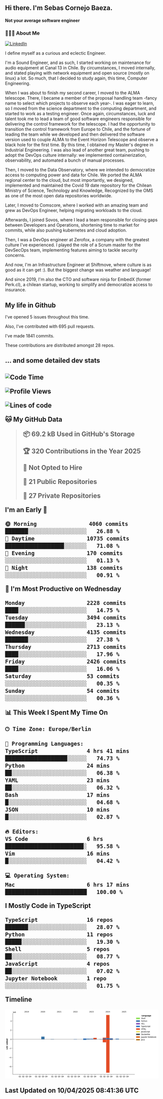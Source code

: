 <h2> Hi there.  I'm Sebas Cornejo Baeza.</h2>
<h4> Not your average software engineer</h4>
<h3> 👨🏻‍💻 About Me </h3>
<a href="http://linkedin.com/in/sebastian-cornejo-baeza/"><img alt="LinkedIn" src="https://img.shields.io/badge/Sebas%20Cornejo%20-informational?style=appveyor&logo=linkedin"></a>


I define myself as a curious and eclectic Engineer.

I'm a Sound Engineer, and as such, I started working on maintenance for audio equipment at Canal 13 in Chile.
By circumstances, I moved internally, and stated playing with network equipment and open source (mostly on linux) 
a lot. So much, that I decided to study again, this time, Computer Engineering.

When I was about to finish my second career, I moved to the ALMA telescope. There, I became a member of the proposal handling team
-fancy name to select which projects to observe each year-. 
I was eager to learn, so I moved from the science department to the computing department, and started to work as 
a testing engineer. Once again, circumstances, luck and talent took me to lead a team of good software engineers 
responsible for delivering the control framework for the telescope. I had the opportunity to transition the control framework from
Europe to Chile, and the fortune of leading the team while we developed and then delivered the software
version used to couple ALMA to the Event Horizon Telescope and observe a black hole for the first time.
By this time, I obtained my Master's degree in Industrial Engineering.
I was also lead of another great team, pushing to adopt the DevOps culture internally: we implemented containerization, observability, and automated a bunch of manual processes.

Then, I moved to the Data Observatory, where we intended to democratize access to computing power
and data for Chile. We ported the ALMA regional center to the cloud, but most importantly, we designed, implemented
and maintained the Covid 19 date repository for the Chilean Ministry of Science, Technology and Knowledge, Recognized by the OMS as one of the most open
data repositories worldwide.

Later, I moved to Comscore, where I worked with an amazing team and grew as DevOps Engineer, helping migrating workloads to the cloud.

Afterwards, I joined Sovos, where I lead a team responsible for closing gaps between Developers and Operations, shortening time to market for commits, while
also pushing kubernetes and cloud adoption.

Then, I was a DevOps engineer at Zerofox, a company with the greatest culture I've experienced. I played the role of a Scrum master for the DevSecOps team,
implementing features aiming to tackle security concerns.

And now, I'm an Infrastructure Engineer at Shiftmove, where culture is as good as it can get :). But the biggest change was weather and language!
 
And since 2019, I'm also the CTO and software ninja for EmbedX (former Perk.cl), a chilean startup, working to simplify and democratize access to insurance.

<h2> My life in Github </h2>

I've opened 5 issues throughout this time.

Also, I've contributed with 695 pull requests.

I've made 1841 commits.

These contributions are distributed amongst 28 repos.

<h2>... and some detailed dev stats<h2>

<!--START_SECTION:waka-->
![Code Time](http://img.shields.io/badge/Code%20Time-1%2C085%20hrs%2019%20mins-blue)

![Profile Views](http://img.shields.io/badge/Profile%20Views-0-blue)

![Lines of code](https://img.shields.io/badge/From%20Hello%20World%20I%27ve%20Written-7.1%20million%20lines%20of%20code-blue)

**🐱 My GitHub Data** 

> 📦 69.2 kB Used in GitHub's Storage 
 > 
> 🏆 320 Contributions in the Year 2025
 > 
> 🚫 Not Opted to Hire
 > 
> 📜 21 Public Repositories 
 > 
> 🔑 27 Private Repositories 
 > 
**I'm an Early 🐤** 

```text
🌞 Morning                4060 commits        ███████░░░░░░░░░░░░░░░░░░   26.88 % 
🌆 Daytime                10735 commits       ██████████████████░░░░░░░   71.08 % 
🌃 Evening                170 commits         ░░░░░░░░░░░░░░░░░░░░░░░░░   01.13 % 
🌙 Night                  138 commits         ░░░░░░░░░░░░░░░░░░░░░░░░░   00.91 % 
```
📅 **I'm Most Productive on Wednesday** 

```text
Monday                   2228 commits        ████░░░░░░░░░░░░░░░░░░░░░   14.75 % 
Tuesday                  3494 commits        ██████░░░░░░░░░░░░░░░░░░░   23.13 % 
Wednesday                4135 commits        ███████░░░░░░░░░░░░░░░░░░   27.38 % 
Thursday                 2713 commits        ████░░░░░░░░░░░░░░░░░░░░░   17.96 % 
Friday                   2426 commits        ████░░░░░░░░░░░░░░░░░░░░░   16.06 % 
Saturday                 53 commits          ░░░░░░░░░░░░░░░░░░░░░░░░░   00.35 % 
Sunday                   54 commits          ░░░░░░░░░░░░░░░░░░░░░░░░░   00.36 % 
```


📊 **This Week I Spent My Time On** 

```text
🕑︎ Time Zone: Europe/Berlin

💬 Programming Languages: 
TypeScript               4 hrs 41 mins       ███████████████████░░░░░░   74.73 % 
Python                   24 mins             ██░░░░░░░░░░░░░░░░░░░░░░░   06.38 % 
YAML                     23 mins             ██░░░░░░░░░░░░░░░░░░░░░░░   06.32 % 
Bash                     17 mins             █░░░░░░░░░░░░░░░░░░░░░░░░   04.68 % 
JSON                     10 mins             █░░░░░░░░░░░░░░░░░░░░░░░░   02.87 % 

🔥 Editors: 
VS Code                  6 hrs               ████████████████████████░   95.58 % 
Vim                      16 mins             █░░░░░░░░░░░░░░░░░░░░░░░░   04.42 % 

💻 Operating System: 
Mac                      6 hrs 17 mins       █████████████████████████   100.00 % 
```

**I Mostly Code in TypeScript** 

```text
TypeScript               16 repos            ███████░░░░░░░░░░░░░░░░░░   28.07 % 
Python                   11 repos            █████░░░░░░░░░░░░░░░░░░░░   19.30 % 
Shell                    5 repos             ██░░░░░░░░░░░░░░░░░░░░░░░   08.77 % 
JavaScript               4 repos             ██░░░░░░░░░░░░░░░░░░░░░░░   07.02 % 
Jupyter Notebook         1 repo              ░░░░░░░░░░░░░░░░░░░░░░░░░   01.75 % 
```



**Timeline**

![Lines of Code chart](https://raw.githubusercontent.com/scornejob/scornejob/master/assets/bar_graph.png)


 Last Updated on 10/04/2025 08:41:36 UTC
<!--END_SECTION:waka-->
